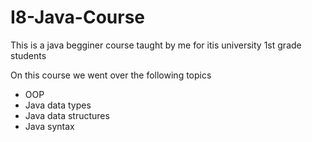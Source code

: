 # I8-Java-Course

This is a java begginer course taught by me for itis university 1st grade students

On this course we went over the following topics

- OOP
- Java data types
- Java data structures
- Java syntax
